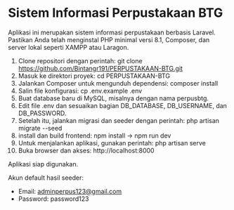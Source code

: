 # Sistem Informasi Perpustakaan BTG

Aplikasi ini merupakan sistem informasi perpustakaan berbasis Laravel. Pastikan Anda telah menginstal PHP minimal versi 8.1, Composer, dan server lokal seperti XAMPP atau Laragon.

1. Clone repositori dengan perintah:  git clone https://github.com/Bintangr191/PERPUSTAKAAN-BTG.git
2. Masuk ke direktori proyek:  cd PERPUSTAKAAN-BTG
3. Jalankan Composer untuk mengunduh dependensi:  composer install
4. Salin file konfigurasi:  cp .env.example .env
5. Buat database baru di MySQL, misalnya dengan nama perpusbtg.
6. Edit file .env dan sesuaikan bagian DB_DATABASE, DB_USERNAME, dan DB_PASSWORD.
7. Setelah itu, jalankan migrasi dan seeder dengan perintah:  php artisan migrate --seed
8. install dan build frontend: npm install -> npm run dev
9. Untuk menjalankan aplikasi, gunakan perintah:  php artisan serve
10. Buka browser dan akses:  http://localhost:8000

Aplikasi siap digunakan.

Akun default hasil seeder:  
- Email: adminperpus123@gmail.com  
- Password: password123
